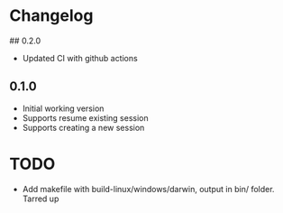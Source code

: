 # Changelog

## 0.2.0

* Updated CI with github actions

## 0.1.0

* Initial working version
* Supports resume existing session
* Supports creating a new session

# TODO

* Add makefile with build-linux/windows/darwin, output in bin/ folder. Tarred up
